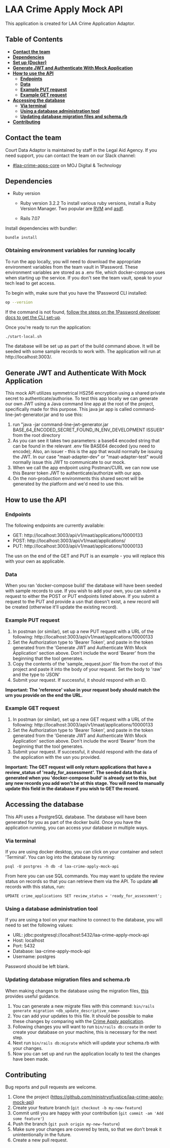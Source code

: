 # LAA Crime Apply Mock API

This application is created for LAA Crime Application Adaptor. 

## Table of Contents
- [**Contact the team**](#contact-the-team)
- [**Dependencies**](#dependencies)
- [**Set up (Docker)**](#set-up)
- [**Generate JWT and Authenticate With Mock Application**](#generate-jwt-and-authenticate-with-mock-application)
- [**How to use the API**](#how-to-use-the-api)
  - [**Endpoints**](#endpoints)
  - [**Data**](#data)
  - [**Example PUT request**](#example-put-request)
  - [**Example GET request**](#example-get-request)
- [**Accessing the database**](#accessing-the-database)
  - [**Via terminal**](#via-terminal)
  - [**Using a database administration tool**](#using-a-database-administration-tool)
  - [**Updating database migration files and schema.rb**](#Updating-database-migration-files-and-schema.rb)
- [**Contributing**](#contributing)

## Contact the team

Court Data Adaptor is maintained by staff in the Legal Aid Agency. If you need support, you can contact the team on our Slack channel:
- [#laa-crime-apps-core](https://mojdt.slack.com/archives/CT0Q47YCQ) on MOJ Digital & Technology

## Dependencies

* Ruby version
    * Ruby version 3.2.2
      To install various ruby versions, install a Ruby Version Manager.
      Two popular are [RVM](https://rvm.io/) and [asdf](https://asdf-vm.com/).

    * Rails 7.07

Install dependencies with bundler:
```
bundle install
```

### Obtaining environment variables for running locally

To run the app locally, you will need to download the appropriate environment variables from the team vault in 1Password. These environment variables are stored as a .env file, which docker-compose uses when starting up the service. If you don't see the team vault, speak to your tech lead to get access.

To begin with, make sure that you have the 1Password CLI installed:

```sh
op --version
```

If the command is not found, [follow the steps on the 1Password developer docs to get the CLI set-up](https://developer.1password.com/docs/cli/get-started/).

Once you're ready to run the application:

```sh
./start-local.sh
```


The database will be set up as part of the build command above. It will be seeded with some sample records to work with. The application will run at http://localhost:3003/.

## Generate JWT and Authenticate With Mock Application

This mock API utilizes symmetrical HS256 encryption using a shared private secret to authenticate/authorise.
To test this app locally we can generate our own JWT using a Java command line app at the root of the project, 
specifically made for this purpose. This java jar app is called command-line-jwt-generator.jar and to use this:

1. run "java -jar command-line-jwt-generator.jar BASE_64_ENCODED_SECRET_FOUND_IN_ENV_DEVELOPMENT ISSUER" from the root directory 
2. As you can see it takes two parameters: a base64 encoded string that can be found in the relevant .env file BASE64 decoded (you need to encode); Also, an issuer - this is the app that would normally be issuing the JWT. In our case "maat-adapter-dev" or "maat-adapter-test" would normally issue this JWT to communicate to our mock.
3. When we call the app endpoint using Postman/CURL we can now use this Bearer token JWT to authenticate/authorize with our app.
4. On the non-production environments this shared secret will be generated by the platform and we'd need to use this.

## How to use the API

### Endpoints

The following endpoints are currently available:

- GET: http://localhost:3003/api/v1/maat/applications/10000133
- POST: http://localhost:3003/api/v1/maat/applications/
- PUT: http://localhost:3003/api/v1/maat/applications/10000133

The usn on the end of the GET and PUT is an example - you will replace this with your own as applicable.

### Data

When you ran 'docker-compose build' the database will have been seeded with sample records to use. If you wish to add your own, you can submit a request to either the POST or PUT endpoints listed above. If you submit a request to the PUT and provide a usn that doesn't exist, a new record will be created (otherwise it'll update the existing record).

### Example PUT request

1. In postman (or similar), set up a new PUT request with a URL of the following: http://localhost:3003/api/v1/maat/applications/10000133
2. Set the Authorization type to 'Bearer Token', and paste in the token generated from the 'Generate JWT and Authenticate With Mock Application' section above. Don't include the word 'Bearer' from the beginning that the tool generates.
3. Copy the contents of the 'sample_request.json' file from the root of this project and paste it into the body of your request. Set the body to 'raw' and the type to 'JSON'
4. Submit your request. If successful, it should respond with an ID.

**Important: The 'reference' value in your request body should match the urn you provide on the end the URL.**

### Example GET request

1. In postman (or similar), set up a new GET request with a URL of the following: http://localhost:3003/api/v1/maat/applications/10000133
2. Set the Authorization type to 'Bearer Token', and paste in the token generated from the 'Generate JWT and Authenticate With Mock Application' section above. Don't include the word 'Bearer' from the beginning that the tool generates.
3. Submit your request. If successful, it should respond with the data of the application with the usn you provided.

**Important: The GET request will only return applications that have a review_status of 'ready_for_assessment'. The seeded data that is generated when you 'docker-compose build' is already set to this, but any new records you add won't be at this stage. You will need to manually update this field in the database if you wish to GET the record.**

## Accessing the database

This API uses a PostgreSQL database. The database will have been generated for you as part of the docker build. Once you have the application running, you can access your database in multiple ways.

### Via terminal

If you are using docker desktop, you can click on your container and select 'Terminal'. You can log into the database by running:

```
psql -U postgres -h db -d laa-crime-apply-mock-api
```

From here you can use SQL commands. You may want to update the review status on records so that you can retrieve them via the API. To update **all** records with this status, run: 

```
UPDATE crime_applications SET review_status = 'ready_for_assessment';
```

### Using a database administration tool

If you are using a tool on your machine to connect to the database, you will need to set the following values:

- URL: jdbc:postgresql://localhost:5432/laa-crime-apply-mock-api
- Host: localhost
- Port: 5432
- Database: laa-crime-apply-mock-api
- Username: postgres

Password should be left blank.

### Updating database migration files and schema.rb
When making changes to the database using the migration files, [this](https://guides.rubyonrails.org/active_record_migrations.html#generating-migrations) provides useful guidance. 
1. You can generate a new migrate files with this command: `bin/rails generate migration <db_update_descriptive_name>`
2. You can add your updates to this file. It should be possible to make these changes by comparing with the [Crime Apply application](https://github.com/ministryofjustice/laa-criminal-applications-datastore).
3. Following changes you will want to run `bin/rails db:create` in order to create your database on your machine, this is necessary for the next step. 
4. Next run `bin/rails db:migrate` which will update your schema.rb with your changes. 
5. Now you can set up and run the application locally to test the changes have been made. 


## Contributing

Bug reports and pull requests are welcome.

1. Clone the project (https://github.com/ministryofjustice/laa-crime-apply-mock-api)
2. Create your feature branch (`git checkout -b my-new-feature`)
3. Commit until you are happy with your contribution (`git commit -am 'Add some feature'`)
4. Push the branch (`git push origin my-new-feature`)
5. Make sure your changes are covered by tests, so that we don't break it unintentionally in the future.
6. Create a new pull request.